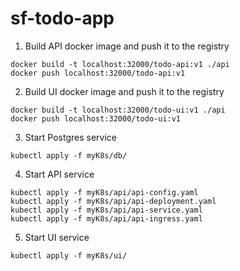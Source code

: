 # sf-todo-app

1. Build API docker image and push it to the registry
```console
docker build -t localhost:32000/todo-api:v1 ./api
docker push localhost:32000/todo-api:v1
```

2. Build UI docker image and push it to the registry
```console
docker build -t localhost:32000/todo-ui:v1 ./api
docker push localhost:32000/todo-ui:v1
```

3. Start Postgres service
```console
kubectl apply -f myK8s/db/
```

4. Start API service
```console
kubectl apply -f myK8s/api/api-config.yaml
kubectl apply -f myK8s/api/api-deployment.yaml
kubectl apply -f myK8s/api/api-service.yaml
kubectl apply -f myK8s/api/api-ingress.yaml
```

5. Start UI service
```console
kubectl apply -f myK8s/ui/
```
